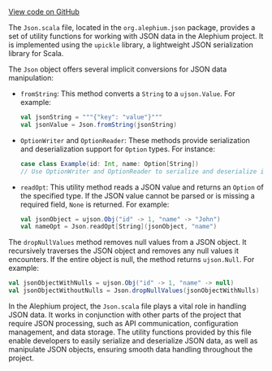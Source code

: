 [View code on GitHub](https://github.com/alephium/alephium/.autodoc/docs/json/json/src)

The `Json.scala` file, located in the `org.alephium.json` package, provides a set of utility functions for working with JSON data in the Alephium project. It is implemented using the `upickle` library, a lightweight JSON serialization library for Scala.

The `Json` object offers several implicit conversions for JSON data manipulation:

- `fromString`: This method converts a `String` to a `ujson.Value`. For example:
  ```scala
  val jsonString = """{"key": "value"}"""
  val jsonValue = Json.fromString(jsonString)
  ```

- `OptionWriter` and `OptionReader`: These methods provide serialization and deserialization support for `Option` types. For instance:
  ```scala
  case class Example(id: Int, name: Option[String])
  // Use OptionWriter and OptionReader to serialize and deserialize instances of Example
  ```

- `readOpt`: This utility method reads a JSON value and returns an `Option` of the specified type. If the JSON value cannot be parsed or is missing a required field, `None` is returned. For example:
  ```scala
  val jsonObject = ujson.Obj("id" -> 1, "name" -> "John")
  val nameOpt = Json.readOpt[String](jsonObject, "name")
  ```

The `dropNullValues` method removes null values from a JSON object. It recursively traverses the JSON object and removes any null values it encounters. If the entire object is null, the method returns `ujson.Null`. For example:
```scala
val jsonObjectWithNulls = ujson.Obj("id" -> 1, "name" -> null)
val jsonObjectWithoutNulls = Json.dropNullValues(jsonObjectWithNulls)
```

In the Alephium project, the `Json.scala` file plays a vital role in handling JSON data. It works in conjunction with other parts of the project that require JSON processing, such as API communication, configuration management, and data storage. The utility functions provided by this file enable developers to easily serialize and deserialize JSON data, as well as manipulate JSON objects, ensuring smooth data handling throughout the project.
